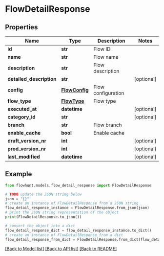 # FlowDetailResponse


## Properties

Name | Type | Description | Notes
------------ | ------------- | ------------- | -------------
**id** | **str** | Flow ID | 
**name** | **str** | Flow name | 
**description** | **str** | Flow description | 
**detailed_description** | **str** |  | [optional] 
**config** | [**FlowConfig**](FlowConfig.md) | Flow configuration | 
**flow_type** | [**FlowType**](FlowType.md) | Flow type | 
**executed_at** | **datetime** |  | [optional] 
**category_id** | **str** |  | [optional] 
**branch** | **str** | Flow branch | 
**enable_cache** | **bool** | Enable cache | 
**draft_version_nr** | **int** |  | [optional] 
**prod_version_nr** | **int** |  | [optional] 
**last_modified** | **datetime** |  | [optional] 

## Example

```python
from flowhunt.models.flow_detail_response import FlowDetailResponse

# TODO update the JSON string below
json = "{}"
# create an instance of FlowDetailResponse from a JSON string
flow_detail_response_instance = FlowDetailResponse.from_json(json)
# print the JSON string representation of the object
print(FlowDetailResponse.to_json())

# convert the object into a dict
flow_detail_response_dict = flow_detail_response_instance.to_dict()
# create an instance of FlowDetailResponse from a dict
flow_detail_response_from_dict = FlowDetailResponse.from_dict(flow_detail_response_dict)
```
[[Back to Model list]](../README.md#documentation-for-models) [[Back to API list]](../README.md#documentation-for-api-endpoints) [[Back to README]](../README.md)


